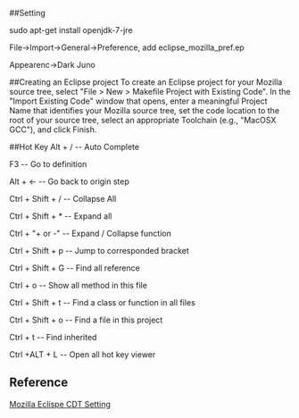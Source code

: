 ##Setting

sudo apt-get install openjdk-7-jre

File->Import->General->Preference, add eclipse_mozilla_pref.ep

Appearenc->Dark Juno

##Creating an Eclipse project
To create an Eclipse project for your Mozilla source tree, select "File > New > Makefile Project with Existing Code". In the "Import Existing Code" window that opens, enter a meaningful Project Name that identifies your Mozilla source tree, set the code location to the root of your source tree, select an appropriate Toolchain (e.g., "MacOSX GCC"), and click Finish.

##Hot Key
Alt + /            -- Auto Complete

F3                 -- Go to definition

Alt + <-           -- Go back to origin step

Ctrl + Shift + /   -- Collapse All

Ctrl + Shift + *   -- Expand all

Ctrl + "+ or -"    -- Expand / Collapse function

Ctrl + Shift + p   -- Jump to corresponded bracket

Ctrl + Shift + G   -- Find all reference

Ctrl + o           -- Show all method in this file

Ctrl + Shift + t   -- Find a class or function in all files

Ctrl + Shift + o   -- Find a file in this project

Ctrl + t           -- Find inherited

Ctrl +ALT + L      -- Open all hot key viewer
## Reference
<a name="Eclipse CDT Setting" title="Simple Eclipse CDT Setting with Mozilla" target="_blank" href="https://developer.mozilla.org/zh-TW/docs/Eclipse_CDT">Mozilla Eclispe CDT Setting</a>